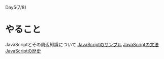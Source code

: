 Day5(7/8)

# やること
JavaScriptとその周辺知識について
[JavaScriptのサンプル](https://github.com/kcs1959/web-php/blob/master/day5/index.html)
[JavaScriptの文法](https://github.com/kcs1959/web-php/blob/master/aop/js/procedual.md)
[JavaScriptの歴史](https://github.com/kcs1959/web-php/blob/master/aop/js/history.md)